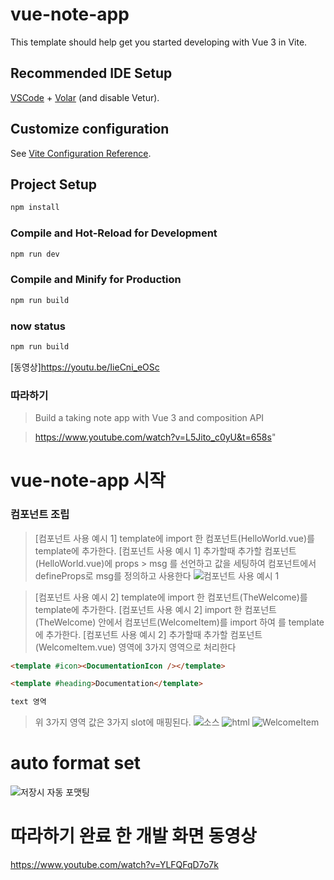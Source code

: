 # vue-note-app

This template should help get you started developing with Vue 3 in Vite.

## Recommended IDE Setup

[VSCode](https://code.visualstudio.com/) + [Volar](https://marketplace.visualstudio.com/items?itemName=Vue.volar) (and disable Vetur).

## Customize configuration

See [Vite Configuration Reference](https://vite.dev/config/).

## Project Setup

```sh
npm install
```

### Compile and Hot-Reload for Development

```sh
npm run dev
```

### Compile and Minify for Production

```sh
npm run build
```



### now status

```sh
npm run build
```
[동영상]https://youtu.be/IieCni_eOSc


### 따라하기
> Build a taking note app with Vue 3 and composition API

> https://www.youtube.com/watch?v=L5Jito_c0yU&t=658s"

# vue-note-app  시작

### 컴포넌트 조립 
> [컴포넌트 사용 예시 1] template에 import 한 컴포넌트(HelloWorld.vue)를 template에 추가한다.
> [컴포넌트 사용 예시 1] 추가할때 추가할 컴포넌트(HelloWorld.vue)에 props > msg 를 선언하고 값을 세팅하여 컴포넌트에서 defineProps로 msg를 정의하고 사용한다
![컴포넌트 사용 예시 1](image.png)

> [컴포넌트 사용 예시 2] template에 import 한 컴포넌트(TheWelcome)를 template에 추가한다.
> [컴포넌트 사용 예시 2] import 한 컴포넌트(TheWelcome) 안에서 컴포넌트(WelcomeItem)를 import 하여 를 template에 추가한다.
> [컴포넌트 사용 예시 2] 추가할때 추가할 컴포넌트(WelcomeItem.vue) 영역에 3가지 영역으로 처리한다

```html
<template #icon><DocumentationIcon /></template>

<template #heading>Documentation</template>

text 영역
```

> 위 3가지 영역 값은 3가지 slot에 매핑된다.
![소스](image-1.png)
![html](image-2.png)
![WelcomeItem](image-3.png)



# auto format set
![저장시 자동 포맷팅](image-4.png)









# 따라하기 완료 한 개발 화면 동영상
https://www.youtube.com/watch?v=YLFQFqD7o7k




